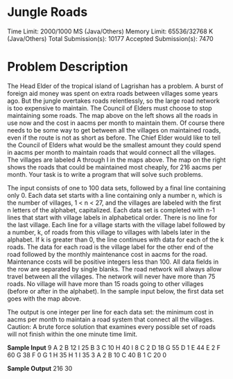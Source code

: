 # Jungle Roads
Time Limit: 2000/1000 MS (Java/Others)    Memory Limit: 65536/32768 K (Java/Others)
Total Submission(s): 10177    Accepted Submission(s): 7470


# Problem Description

The Head Elder of the tropical island of Lagrishan has a problem. A burst of foreign aid money was spent on extra roads between villages some years ago. But the jungle overtakes roads relentlessly, so the large road network is too expensive to maintain. The Council of Elders must choose to stop maintaining some roads. The map above on the left shows all the roads in use now and the cost in aacms per month to maintain them. Of course there needs to be some way to get between all the villages on maintained roads, even if the route is not as short as before. The Chief Elder would like to tell the Council of Elders what would be the smallest amount they could spend in aacms per month to maintain roads that would connect all the villages. The villages are labeled A through I in the maps above. The map on the right shows the roads that could be maintained most cheaply, for 216 aacms per month. Your task is to write a program that will solve such problems. 

The input consists of one to 100 data sets, followed by a final line containing only 0. Each data set starts with a line containing only a number n, which is the number of villages, 1 < n < 27, and the villages are labeled with the first n letters of the alphabet, capitalized. Each data set is completed with n-1 lines that start with village labels in alphabetical order. There is no line for the last village. Each line for a village starts with the village label followed by a number, k, of roads from this village to villages with labels later in the alphabet. If k is greater than 0, the line continues with data for each of the k roads. The data for each road is the village label for the other end of the road followed by the monthly maintenance cost in aacms for the road. Maintenance costs will be positive integers less than 100. All data fields in the row are separated by single blanks. The road network will always allow travel between all the villages. The network will never have more than 75 roads. No village will have more than 15 roads going to other villages (before or after in the alphabet). In the sample input below, the first data set goes with the map above. 

The output is one integer per line for each data set: the minimum cost in aacms per month to maintain a road system that connect all the villages. Caution: A brute force solution that examines every possible set of roads will not finish within the one minute time limit. 
 

**Sample Input**
9
A 2 B 12 I 25
B 3 C 10 H 40 I 8
C 2 D 18 G 55
D 1 E 44
E 2 F 60 G 38
F 0
G 1 H 35
H 1 I 35
3
A 2 B 10 C 40
B 1 C 20
0
 

**Sample Output**
216
30
